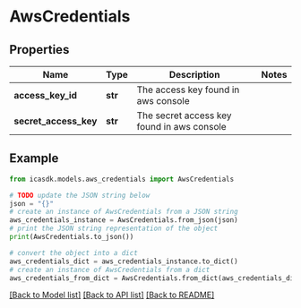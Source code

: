# AwsCredentials


## Properties

Name | Type | Description | Notes
------------ | ------------- | ------------- | -------------
**access_key_id** | **str** | The access key found in aws console | 
**secret_access_key** | **str** | The secret access key found in aws console | 

## Example

```python
from icasdk.models.aws_credentials import AwsCredentials

# TODO update the JSON string below
json = "{}"
# create an instance of AwsCredentials from a JSON string
aws_credentials_instance = AwsCredentials.from_json(json)
# print the JSON string representation of the object
print(AwsCredentials.to_json())

# convert the object into a dict
aws_credentials_dict = aws_credentials_instance.to_dict()
# create an instance of AwsCredentials from a dict
aws_credentials_from_dict = AwsCredentials.from_dict(aws_credentials_dict)
```
[[Back to Model list]](../README.md#documentation-for-models) [[Back to API list]](../README.md#documentation-for-api-endpoints) [[Back to README]](../README.md)


